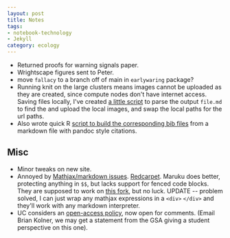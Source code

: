 ```yaml
---
layout: post
title: Notes
tags: 
- notebook-technology
- Jekyll 
category: ecology
---
```


- Returned proofs for warning signals paper.
- Wrightscape figures sent to Peter.
- move `fallacy` to a branch off of main in `earlywaring` package?
- Running knit on the large clusters means images cannot be uploaded as they are created, since compute nodes don't have internet access.  Saving files locally, I've created [a little script](https://github.com/cboettig/sandbox/blob/master/uploadflickr) to parse the output `file.md` to find the and upload the local images, and swap the local paths for the url paths.
- Also wrote quick R [script to build the corresponding bib files](https://github.com/cboettig/sandbox/blob/master/bibgen) from a markdown file with pandoc style citations. 

## Misc
- Minor tweaks on new site.
- Annoyed by [Mathjax/markdown issues](http://stackoverflow.com/questions/10438937/is-there-a-markdown-parser-supported-on-jekyll-that-plays-nicely-with-mathjax). [Redcarpet](https://github.com/tanoku/redcarpet/issues/130). Maruku does better, protecting anything in `$$`, but lacks support for fenced code blocks.  They are supposed to work on [this fork](https://github.com/nex3/maruku/issues/28#issuecomment-5499698), but no luck.  UPDATE -- problem solved, I can just wrap any mathjax expressions in a `<div>` `</div>` and they'll work with any markdown interpreter.  
- UC considers an [open-access policy](http://phylogenomics.blogspot.com/2012/05/draft-of-proposal-for-uc-openaccess.html), now open for comments.  (Email Brian Kolner, we may get a statement from the GSA giving a student perspective on this one).

